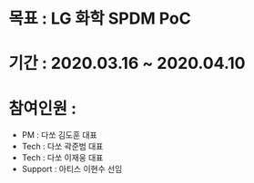 # 목표 : LG 화학 SPDM PoC
# 기간 : 2020.03.16 ~ 2020.04.10
# 참여인원 : 
- PM : 다쏘 김도훈 대표
- Tech : 다쏘 곽준범 대표
- Tech : 다쏘 이재웅 대표
- Support : 아티스 이현수 선임